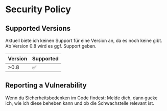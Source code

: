 # Security Policy

## Supported Versions
Aktuell biete ich keinen Support für eine Version an, da es noch keine gibt.
Ab Version 0.8 wird es ggf. Support geben.

| Version | Supported          |
| ------- | ------------------ |
| >0.8    | :white_check_mark: |


## Reporting a Vulnerability

Wenn du Sicherheitsbedenken im Code findest: Melde dich, dann gucke ich, wie ich diese beheben kann und ob die Schwachstelle relevant ist.
